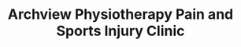 ---
title: "Archview Physiotherapy Pain and Sports Injury Clinic"
address: "32 Ranelagh rd, Dublin 6 Co. Dublin"
tel: "(01)4913228"
county: "Dublin"
category: "Swimming Pools"
type: "Content"
lat: "53.328406"
lng: "-6.258946"
---